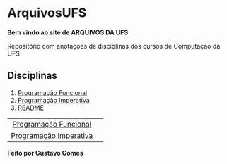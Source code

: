 # ArquivosUFS 
**Bem vindo ao site de ARQUIVOS DA UFS**

Repositório com anotações de disciplinas dos cursos de Computação da UFS
## Disciplinas
1. [Programação Funcional](Programação%20Funcional/Menu.md) 
2. [Programação Imperativa](Programação%20Imperativa/Menu.md)
3. [README](.md)

|                                                       |     |
| :---------------------------------------------------: | --- |
| [Programação Funcional](Programação%20Funcional/Menu%5C) |     |
| [Programação Imperativa](./Programação%20Imperativa/) |     |



**Feito por Gustavo Gomes**



